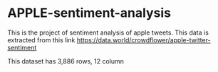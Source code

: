 # APPLE-sentiment-analysis
This is the project of sentiment analysis of apple tweets. This data is extracted from  this link https://data.world/crowdflower/apple-twitter-sentiment


This dataset has 3,886 rows, 12 column
